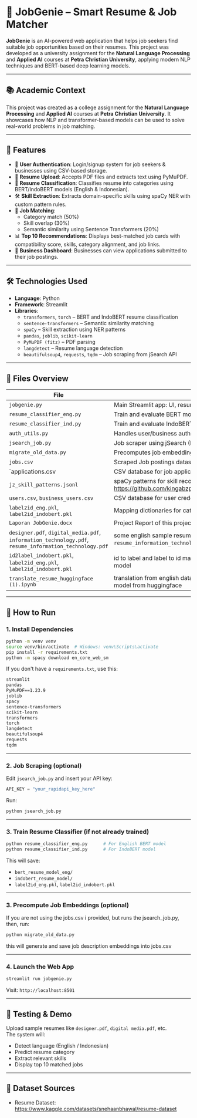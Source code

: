 # 💬 JobGenie – Smart Resume & Job Matcher

**JobGenie** is an AI-powered web application that helps job seekers find suitable job opportunities based on their resumes. This project was developed as a university assignment for the **Natural Language Processing** and **Applied AI** courses at **Petra Christian University**, applying modern NLP techniques and BERT-based deep learning models.

---

## 📚 Academic Context

This project was created as a college assignment for the **Natural Language Processing** and **Applied AI** courses at **Petra Christian University**. It showcases how NLP and transformer-based models can be used to solve real-world problems in job matching.

---

## 📌 Features

- 🔐 **User Authentication**: Login/signup system for job seekers & businesses using CSV-based storage.
- 📄 **Resume Upload**: Accepts PDF files and extracts text using PyMuPDF.
- 🧠 **Resume Classification**: Classifies resume into categories using BERT/IndoBERT models (English & Indonesian).
- 🛠️ **Skill Extraction**: Extracts domain-specific skills using spaCy NER with custom pattern rules.
- 🤝 **Job Matching**:
  - Category match (50%)
  - Skill overlap (30%)
  - Semantic similarity using Sentence Transformers (20%)
- 📊 **Top 10 Recommendations**: Displays best-matched job cards with compatibility score, skills, category alignment, and job links.
- 📂 **Business Dashboard**: Businesses can view applications submitted to their job postings.

---

## 🛠️ Technologies Used

- **Language**: Python  
- **Framework**: Streamlit  
- **Libraries**:
  - `transformers`, `torch` – BERT and IndoBERT resume classification
  - `sentence-transformers` – Semantic similarity matching
  - `spaCy` – Skill extraction using NER patterns
  - `pandas`, `joblib`, `scikit-learn`
  - `PyMuPDF (fitz)` – PDF parsing
  - `langdetect` – Resume language detection
  - `beautifulsoup4`, `requests`, `tqdm` – Job scraping from jSearch API

---

## 📁 Files Overview

| File | Description |
|------|-------------|
| `jobgenie.py` | Main Streamlit app: UI, resume processing, job matching |
| `resume_classifier_eng.py` | Train and evaluate BERT model for English resume classification |
| `resume_classifier_ind.py` | Train and evaluate IndoBERT for Indonesian resume classification |
| `auth_utils.py` | Handles user/business authentication |
| `jsearch_job.py` | Job scraper using jSearch (RapidAPI) |
| `migrate_old_data.py` | Precomputes job embeddings & skills for matching |
| `jobs.csv` | Scraped Job postings dataset |
| `applications.csv | CSV database for job applications
| `jz_skill_patterns.jsonl` | spaCy patterns for skill recognition taken from jobzilla at https://github.com/kingabzpro/jobzilla_ai/blob/main/jz_skill_patterns.jsonl |
| `users.csv`, `business_users.csv` | CSV database for user credentials |
| `label2id_eng.pkl`, `label2id_indobert.pkl` | Mapping dictionaries for category labels |
| `Laporan JobGenie.docx` | Project Report of this project. It is in indonesian |
| `designer.pdf`, `digital_media.pdf`, `information_technology.pdf`, `resume_information_technology.pdf` | some english sample resumes used to test, aside from `resume_information_technology.pdf` which is in indonesian |
| `id2label_indobert.pkl`, `label2id_eng.pkl`, `label2id_indobert.pkl` | id to label and label to id mapping for both indobert and english (bert) model
| `translate_resume_huggingface (1).ipynb` | translation from english dataset to indonesian dataset using MarianMT model from huggingface


---

## 🚀 How to Run

### 1. Install Dependencies

```bash
python -m venv venv
source venv/bin/activate  # Windows: venv\Scripts\activate
pip install -r requirements.txt
python -m spacy download en_core_web_sm
```

If you don't have a `requirements.txt`, use this:

```txt
streamlit
pandas
PyMuPDF==1.23.9
joblib
spacy
sentence-transformers
scikit-learn
transformers
torch
langdetect
beautifulsoup4
requests
tqdm
```

---

### 2. Job Scraping (optional)

Edit `jsearch_job.py` and insert your API key:

```python
API_KEY = "your_rapidapi_key_here"
```

Run:

```bash
python jsearch_job.py
```


---

### 3. Train Resume Classifier (if not already trained)

```bash
python resume_classifier_eng.py      # For English BERT model
python resume_classifier_ind.py      # For IndoBERT model
```

This will save:
- `bert_resume_model_eng/`
- `indobert_resume_model/`
- `label2id_eng.pkl`, `label2id_indobert.pkl`

---

### 3. Precompute Job Embeddings (optional)

If you are not using the jobs.csv i provided, but runs the jsearch_job.py, then, run:

```bash
python migrate_old_data.py
```

this will generate and save job description embeddings into jobs.csv

---

### 4. Launch the Web App

```bash
streamlit run jobgenie.py
```

Visit: `http://localhost:8501`

---

## 🧪 Testing & Demo

Upload sample resumes like `designer.pdf`, `digital media.pdf`, etc.  
The system will:
- Detect language (English / Indonesian)
- Predict resume category
- Extract relevant skills
- Display top 10 matched jobs

---

## 📄 Dataset Sources

- Resume Dataset: https://www.kaggle.com/datasets/snehaanbhawal/resume-dataset  
